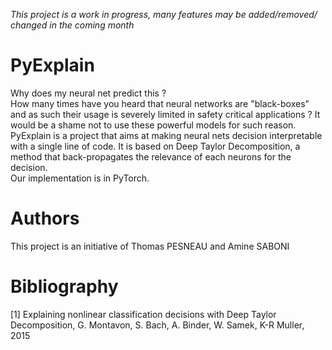 *This project is a work in progress, many features may be added/removed/
changed in the coming month*

# PyExplain

Why does my neural net predict this ?  
How many times have you heard that neural networks are "black-boxes" and
as such their usage is severely limited in safety critical applications ? 
It would be a shame not to use these powerful models for such reason.  
PyExplain is a project that aims at making neural nets decision interpretable with 
a single line of code. It is based on Deep Taylor Decomposition, a method 
that back-propagates the relevance of each neurons for the decision.  
Our implementation is in PyTorch.

# Authors
This project is an initiative of Thomas PESNEAU and Amine SABONI

# Bibliography
[1] Explaining nonlinear classification decisions with Deep Taylor Decomposition, G. Montavon, S. Bach, A. Binder, W. Samek, K-R Muller, 2015 